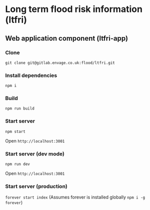 # Long term flood risk information (ltfri)

## Web application component (ltfri-app)

### Clone
`git clone git@gitlab.envage.co.uk:flood/ltfri.git`

### Install dependencies
`npm i`

### Build
`npm run build`

### Start server
`npm start`

Open `http://localhost:3001`

### Start server (dev mode)
`npm run dev`

Open `http://localhost:3001`

### Start server (production)
`forever start index` (Assumes forever is installed globally `npm i -g forever`)
